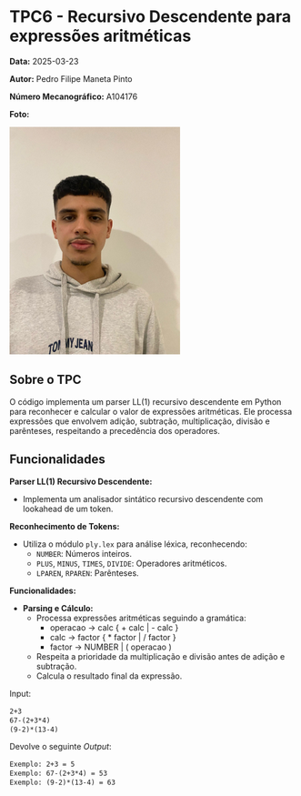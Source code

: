 # TPC6 - Recursivo Descendente para expressões aritméticas
**Data:** 2025-03-23

**Autor:** Pedro Filipe Maneta Pinto

**Número Mecanográfico:** A104176

**Foto:**

![Foto](../img/image.jpg)  

## Sobre o TPC

O código implementa um parser LL(1) recursivo descendente em Python para reconhecer e calcular o valor de expressões aritméticas. Ele processa expressões que envolvem adição, subtração, multiplicação, divisão e parênteses, respeitando a precedência dos operadores.

## Funcionalidades

**Parser LL(1) Recursivo Descendente:**

- Implementa um analisador sintático recursivo descendente com lookahead de um token.

**Reconhecimento de Tokens:**

- Utiliza o módulo `ply.lex` para análise léxica, reconhecendo:
  - `NUMBER`: Números inteiros.
  - `PLUS`, `MINUS`, `TIMES`, `DIVIDE`: Operadores aritméticos.
  - `LPAREN`, `RPAREN`: Parênteses.

**Funcionalidades:**

- **Parsing e Cálculo:**
  - Processa expressões aritméticas seguindo a gramática:
    - operacao → calc { + calc | - calc }
    - calc → factor { * factor | / factor }
    - factor → NUMBER | ( operacao )
  - Respeita a prioridade da multiplicação e divisão antes de adição e subtração.
  - Calcula o resultado final da expressão.

Input: 

```
2+3
67-(2+3*4)
(9-2)*(13-4)
```

Devolve o seguinte *Output*:
```
Exemplo: 2+3 = 5
Exemplo: 67-(2+3*4) = 53
Exemplo: (9-2)*(13-4) = 63
```